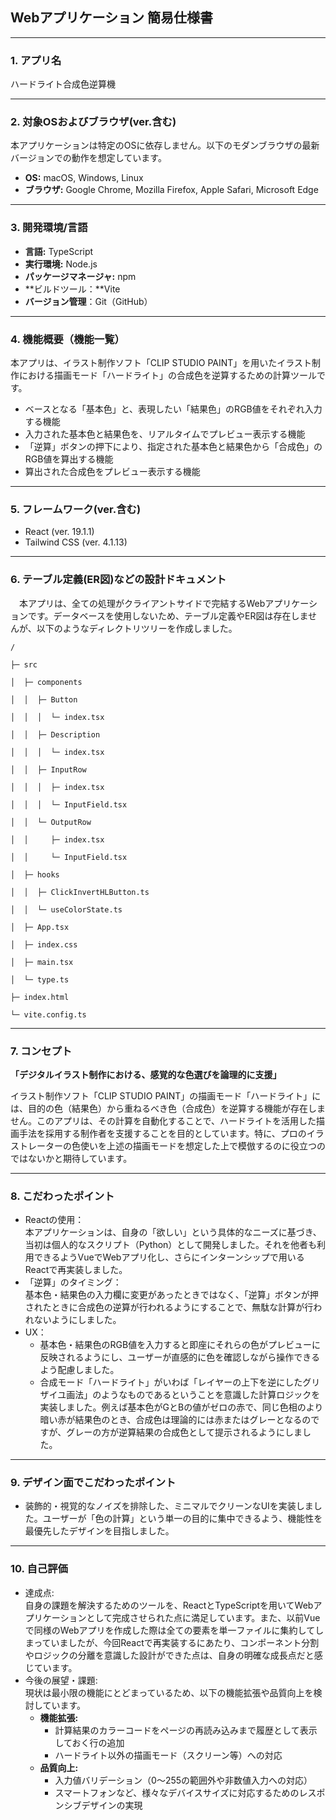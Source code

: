 ## **Webアプリケーション 簡易仕様書**

---

### **1\. アプリ名**

ハードライト合成色逆算機

---

### **2\. 対象OSおよびブラウザ(ver.含む)**

本アプリケーションは特定のOSに依存しません。以下のモダンブラウザの最新バージョンでの動作を想定しています。

* **OS:** macOS, Windows, Linux  
* **ブラウザ:** Google Chrome, Mozilla Firefox, Apple Safari, Microsoft Edge

---

### **3\. 開発環境/言語**

* **言語:** TypeScript  
* **実行環境:** Node.js  
* **パッケージマネージャ:** npm  
* **ビルドツール：**Vite  
* ​​**バージョン管理**：Git（GitHub）

---

### **4\. 機能概要（機能一覧）**

本アプリは、イラスト制作ソフト「CLIP STUDIO PAINT」を用いたイラスト制作における描画モード「ハードライト」の合成色を逆算するための計算ツールです。

* ベースとなる「基本色」と、表現したい「結果色」のRGB値をそれぞれ入力する機能  
* 入力された基本色と結果色を、リアルタイムでプレビュー表示する機能  
* 「逆算」ボタンの押下により、指定された基本色と結果色から「合成色」のRGB値を算出する機能  
* 算出された合成色をプレビュー表示する機能

---

### **5\. フレームワーク(ver.含む)**

* React (ver. 19.1.1)  
* Tailwind CSS (ver. 4.1.13)

---

### **6\. テーブル定義(ER図)などの設計ドキュメント**

　本アプリは、全ての処理がクライアントサイドで完結するWebアプリケーションです。データベースを使用しないため、テーブル定義やER図は存在しませんが、以下のようなディレクトリツリーを作成しました。

```
/

├─ src

│  ├─ components

│  │  ├─ Button

│  │  │  └─ index.tsx

│  │  ├─ Description

│  │  │  └─ index.tsx

│  │  ├─ InputRow

│  │  │  ├─ index.tsx

│  │  │  └─ InputField.tsx

│  │  └─ OutputRow

│  │     ├─ index.tsx

│  │     └─ InputField.tsx

│  ├─ hooks

│  │  ├─ ClickInvertHLButton.ts

│  │  └─ useColorState.ts

│  ├─ App.tsx

│  ├─ index.css

│  ├─ main.tsx

│  └─ type.ts

├─ index.html

└─ vite.config.ts
```

---

### **7\. コンセプト**

**「デジタルイラスト制作における、感覚的な色選びを論理的に支援」**

イラスト制作ソフト「CLIP STUDIO PAINT」の描画モード「ハードライト」には、目的の色（結果色）から重ねるべき色（合成色）を逆算する機能が存在しません。このアプリは、その計算を自動化することで、ハードライトを活用した描画手法を採用する制作者を支援することを目的としています。特に、プロのイラストレーターの色使いを上述の描画モードを想定した上で模倣するのに役立つのではないかと期待しています。

---

### **8\. こだわったポイント**

* Reactの使用：  
  本アプリケーションは、自身の「欲しい」という具体的なニーズに基づき、当初は個人的なスクリプト（Python）として開発しました。それを他者も利用できるようVueでWebアプリ化し、さらにインターンシップで用いるReactで再実装しました。  
* 「逆算」のタイミング：  
  基本色・結果色の入力欄に変更があったときではなく、「逆算」ボタンが押されたときに合成色の逆算が行われるようにすることで、無駄な計算が行われないようにしました。  
* UX：  
  * 基本色・結果色のRGB値を入力すると即座にそれらの色がプレビューに反映されるようにし、ユーザーが直感的に色を確認しながら操作できるよう配慮しました。  
  * 合成モード「ハードライト」がいわば「レイヤーの上下を逆にしたグリザイユ画法」のようなものであるということを意識した計算ロジックを実装しました。例えば基本色がGとBの値がゼロの赤で、同じ色相のより暗い赤が結果色のとき、合成色は理論的には赤またはグレーとなるのですが、グレーの方が逆算結果の合成色として提示されるようにしました。

---

### **9\. デザイン面でこだわったポイント**

* 装飾的・視覚的なノイズを排除した、ミニマルでクリーンなUIを実装しました。ユーザーが「色の計算」という単一の目的に集中できるよう、機能性を最優先したデザインを目指しました。

---

### **10\. 自己評価**

* 達成点:  
  自身の課題を解決するためのツールを、ReactとTypeScriptを用いてWebアプリケーションとして完成させられた点に満足しています。また、以前Vueで同様のWebアプリを作成した際は全ての要素を単一ファイルに集約してしまっていましたが、今回Reactで再実装するにあたり、コンポーネント分割やロジックの分離を意識した設計ができた点は、自身の明確な成長点だと感じています。  
* 今後の展望・課題:  
  現状は最小限の機能にとどまっているため、以下の機能拡張や品質向上を検討しています。  
  * **機能拡張:**  
    * 計算結果のカラーコードをページの再読み込みまで履歴として表示しておく行の追加  
    * ハードライト以外の描画モード（スクリーン等）への対応  
  * **品質向上:**  
    * 入力値バリデーション（0〜255の範囲外や非数値入力への対応）  
    * スマートフォンなど、様々なデバイスサイズに対応するためのレスポンシブデザインの実現

